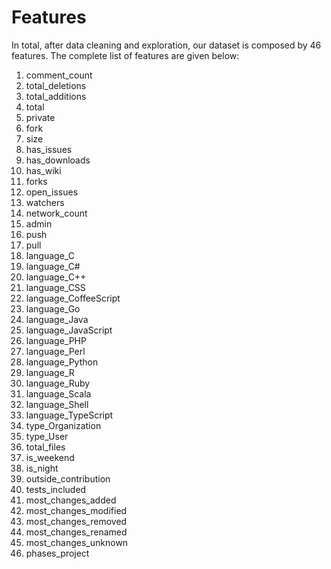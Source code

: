 # Features

In total, after data cleaning and exploration, our dataset is composed by 46 features. The complete list of features are given below:

1. comment_count
2. total_deletions
3. total_additions
4. total
5. private
6. fork
7. size
8. has_issues
9. has_downloads
10. has_wiki
11. forks
12. open_issues
13. watchers
14. network_count
15. admin
16. push
17. pull
18. language_C
19. language_C#
20. language_C++
21. language_CSS
22. language_CoffeeScript
23. language_Go
24. language_Java
25. language_JavaScript
26. language_PHP
27. language_Perl
28. language_Python
29. language_R
30. language_Ruby
31. language_Scala
32. language_Shell
33. language_TypeScript
34. type_Organization
35. type_User
36. total_files
37. is_weekend
38. is_night
39. outside_contribution
40. tests_included
41. most_changes_added
42. most_changes_modified
43. most_changes_removed
44. most_changes_renamed
45. most_changes_unknown
46. phases_project
